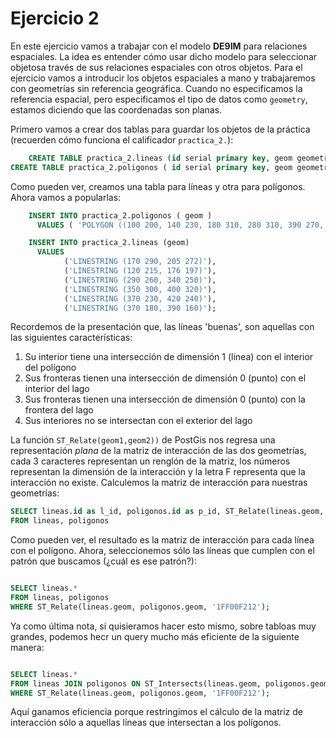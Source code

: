 Ejercicio 2
================

En este ejercicio vamos a trabajar con el modelo __DE9IM__ para relaciones espaciales. La idea es entender cómo usar dicho modelo para seleccionar objetosa través de sus relaciones espaciales con otros objetos. Para el ejercicio vamos a introducir los objetos espaciales a mano y trabajaremos con geometrías sin referencia geográfica. Cuando no especificamos la referencia espacial, pero especificamos el tipo de datos como `geometry`, estamos diciendo que las coordenadas son planas.

Primero vamos a crear dos tablas para guardar los objetos de la práctica (recuerden cómo funciona el calificador `practica_2.`):

```sql
    CREATE TABLE practica_2.lineas (id serial primary key, geom geometry);
CREATE TABLE practica_2.poligonos ( id serial primary key, geom geometry);
```

Como pueden ver, creamos una tabla para líneas y otra para polígonos. Ahora vamos a popularlas:

```sql
    INSERT INTO practica_2.poligonos ( geom )
      VALUES ( 'POLYGON ((100 200, 140 230, 180 310, 280 310, 390 270, 400 210, 320 140, 215 141, 150 170, 100 200))');

    INSERT INTO practica_2.lineas (geom)
      VALUES
            ('LINESTRING (170 290, 205 272)'),
            ('LINESTRING (120 215, 176 197)'),
            ('LINESTRING (290 260, 340 250)'),
            ('LINESTRING (350 300, 400 320)'),
            ('LINESTRING (370 230, 420 240)'),
            ('LINESTRING (370 180, 390 160)');
```

Recordemos de la presentación que, las líneas 'buenas', son aquellas con las siguientes características:

1. Su interior tiene una intersección de dimensión 1 (linea) con el interior del polígono
2. Sus fronteras tienen una intersección de dimensión 0 (punto) con el interior del lago
3. Sus fronteras tienen una intersección de dimensión 0 (punto) con la frontera del lago
4. Sus interiores no se intersectan con el exterior del lago

La función `ST_Relate(geom1,geom2))` de PostGis nos regresa una representación _plana_ de la matriz de interacción de las dos geometrías, cada 3 caracteres representan un renglón de la matriz, los números representan la dimensión de la interacción y la letra F representa que la interacción no existe. Calculemos la matriz de interacción para nuestras geometrías:

```sql
SELECT lineas.id as l_id, poligonos.id as p_id, ST_Relate(lineas.geom, poligonos.geom)
FROM lineas, poligonos

```

Como pueden ver, el resultado es la matriz de interacción para cada línea con el polígono. Ahora, seleccionemos sólo las líneas que cumplen con el patrón que buscamos (¿cuál es ese patrón?):

```sql

SELECT lineas.*
FROM lineas, poligonos
WHERE ST_Relate(lineas.geom, poligonos.geom, '1FF00F212');

```
Ya como última nota, si quisieramos hacer esto mismo, sobre tabloas muy grandes, podemos hecr un query mucho más eficiente de la siguiente manera:

```sql

SELECT lineas.*
FROM lineas JOIN poligonos ON ST_Intersects(lineas.geom, poligonos.geom)
WHERE ST_Relate(lineas.geom, poligonos.geom, '1FF00F212');
```

Aquí ganamos eficiencia porque restringimos el cálculo de la matriz de interacción sólo a aquellas líneas que intersectan a los polígonos.
